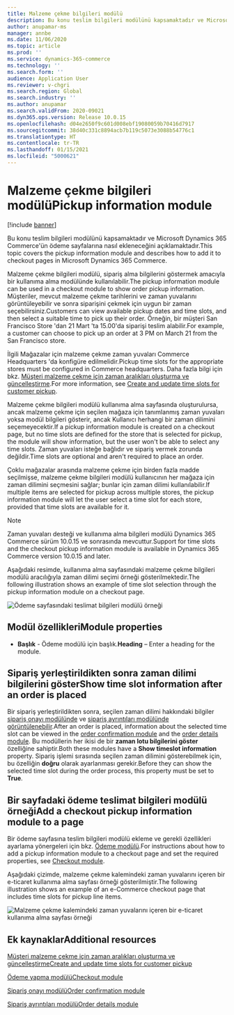 ```yaml
---
title: Malzeme çekme bilgileri modülü
description: Bu konu teslim bilgileri modülünü kapsamaktadır ve Microsoft Dynamics 365 Commerce'ün ödeme sayfalarına nasıl ekleneceğini açıklamaktadır.
author: anupamar-ms
manager: annbe
ms.date: 11/06/2020
ms.topic: article
ms.prod: ''
ms.service: dynamics-365-commerce
ms.technology: ''
ms.search.form: ''
audience: Application User
ms.reviewer: v-chgri
ms.search.region: Global
ms.search.industry: ''
ms.author: anupamar
ms.search.validFrom: 2020-09021
ms.dyn365.ops.version: Release 10.0.15
ms.openlocfilehash: d04e2650f9c601d008ebf19080059b70416d7917
ms.sourcegitcommit: 38d40c331c8894acb7b119c5073e3088b54776c1
ms.translationtype: HT
ms.contentlocale: tr-TR
ms.lasthandoff: 01/15/2021
ms.locfileid: "5000621"
---
```

# <a name="pickup-information-module"></a><span data-ttu-id="4d6cd-103">Malzeme çekme bilgileri modülü</span><span class="sxs-lookup"><span data-stu-id="4d6cd-103">Pickup information module</span></span>

[!include [banner](includes/banner.md)]

<span data-ttu-id="4d6cd-104">Bu konu teslim bilgileri modülünü kapsamaktadır ve Microsoft Dynamics 365 Commerce'ün ödeme sayfalarına nasıl ekleneceğini açıklamaktadır.</span><span class="sxs-lookup"><span data-stu-id="4d6cd-104">This topic covers the pickup information module and describes how to add it to checkout pages in Microsoft Dynamics 365 Commerce.</span></span>

<span data-ttu-id="4d6cd-105">Malzeme çekme bilgileri modülü, sipariş alma bilgilerini göstermek amacıyla bir kullanıma alma modülünde kullanılabilir.</span><span class="sxs-lookup"><span data-stu-id="4d6cd-105">The pickup information module can be used in a checkout module to show order pickup information.</span></span> <span data-ttu-id="4d6cd-106">Müşteriler, mevcut malzeme çekme tarihlerini ve zaman yuvalarını görüntüleyebilir ve sonra siparişini çekmek için uygun bir zaman seçebilirsiniz.</span><span class="sxs-lookup"><span data-stu-id="4d6cd-106">Customers can view available pickup dates and time slots, and then select a suitable time to pick up their order.</span></span> <span data-ttu-id="4d6cd-107">Örneğin, bir müşteri San Francisco Store 'dan 21 Mart 'ta 15.00'da siparişi teslim alabilir.</span><span class="sxs-lookup"><span data-stu-id="4d6cd-107">For example, a customer can choose to pick up an order at 3 PM on March 21 from the San Francisco store.</span></span>

<span data-ttu-id="4d6cd-108">İlgili Mağazalar için malzeme çekme zaman yuvaları Commerce Headquarters 'da konfigüre edilmelidir.</span><span class="sxs-lookup"><span data-stu-id="4d6cd-108">Pickup time slots for the appropriate stores must be configured in Commerce headquarters.</span></span> <span data-ttu-id="4d6cd-109">Daha fazla bilgi için bkz. [Müşteri malzeme çekme için zaman aralıkları oluşturma ve güncelleştirme](dev-itpro/pickup-timeslots.md).</span><span class="sxs-lookup"><span data-stu-id="4d6cd-109">For more information, see [Create and update time slots for customer pickup](dev-itpro/pickup-timeslots.md).</span></span>

<span data-ttu-id="4d6cd-110">Malzeme çekme bilgileri modülü kullanıma alma sayfasında oluşturulursa, ancak malzeme çekme için seçilen mağaza için tanımlanmış zaman yuvaları yoksa modül bilgileri gösterir, ancak Kullanıcı herhangi bir zaman dilimini seçemeyecektir.</span><span class="sxs-lookup"><span data-stu-id="4d6cd-110">If a pickup information module is created on a checkout page, but no time slots are defined for the store that is selected for pickup, the module will show information, but the user won't be able to select any time slots.</span></span> <span data-ttu-id="4d6cd-111">Zaman yuvaları isteğe bağlıdır ve sipariş vermek zorunda değildir.</span><span class="sxs-lookup"><span data-stu-id="4d6cd-111">Time slots are optional and aren't required to place an order.</span></span>

<span data-ttu-id="4d6cd-112">Çoklu mağazalar arasında malzeme çekme için birden fazla madde seçilmişse, malzeme çekme bilgileri modülü kullanıcının her mağaza için zaman dilimini seçmesini sağlar; bunlar için zaman dilimi kullanılabilir.</span><span class="sxs-lookup"><span data-stu-id="4d6cd-112">If multiple items are selected for pickup across multiple stores, the pickup information module will let the user select a time slot for each store, provided that time slots are available for it.</span></span>

> [!NOTE]
> <span data-ttu-id="4d6cd-113">Zaman yuvaları desteği ve kullanıma alma bilgileri modülü Dynamics 365 Commerce sürüm 10.0.15 ve sonrasında mevcuttur.</span><span class="sxs-lookup"><span data-stu-id="4d6cd-113">Support for time slots and the checkout pickup information module is available in Dynamics 365 Commerce version 10.0.15 and later.</span></span>

<span data-ttu-id="4d6cd-114">Aşağıdaki resimde, kullanıma alma sayfasındaki malzeme çekme bilgileri modülü aracılığıyla zaman dilimi seçimi örneği gösterilmektedir.</span><span class="sxs-lookup"><span data-stu-id="4d6cd-114">The following illustration shows an example of time slot selection through the pickup information module on a checkout page.</span></span>

![Ödeme sayfasındaki teslimat bilgileri modülü örneği](./dev-itpro/media/Curbside_timeslot_eCommerce.PNG)

## <a name="module-properties"></a><span data-ttu-id="4d6cd-116">Modül özellikleri</span><span class="sxs-lookup"><span data-stu-id="4d6cd-116">Module properties</span></span>

- <span data-ttu-id="4d6cd-117">**Başlık** - Ödeme modülü için başlık.</span><span class="sxs-lookup"><span data-stu-id="4d6cd-117">**Heading** – Enter a heading for the module.</span></span>

## <a name="show-time-slot-information-after-an-order-is-placed"></a><span data-ttu-id="4d6cd-118">Sipariş yerleştirildikten sonra zaman dilimi bilgilerini göster</span><span class="sxs-lookup"><span data-stu-id="4d6cd-118">Show time slot information after an order is placed</span></span>

<span data-ttu-id="4d6cd-119">Bir sipariş yerleştirildikten sonra, seçilen zaman dilimi hakkındaki bilgiler [sipariş onayı modülünde](order-confirmation-module.md) ve [sipariş ayrıntıları modülünde görüntülenebilir](account-management.md#order-details-page).</span><span class="sxs-lookup"><span data-stu-id="4d6cd-119">After an order is placed, information about the selected time slot can be viewed in the [order confirmation module](order-confirmation-module.md) and the [order details module](account-management.md#order-details-page).</span></span> <span data-ttu-id="4d6cd-120">Bu modüllerin her ikisi de bir **zaman lotu bilgilerini göster** özelliğine sahiptir.</span><span class="sxs-lookup"><span data-stu-id="4d6cd-120">Both these modules have a **Show timeslot information** property.</span></span> <span data-ttu-id="4d6cd-121">Sipariş işlemi sırasında seçilen zaman dilimini gösterebilmek için, bu özelliğin **doğru** olarak ayarlanması gerekir.</span><span class="sxs-lookup"><span data-stu-id="4d6cd-121">Before they can show the selected time slot during the order process, this property must be set to **True**.</span></span>

## <a name="add-a-checkout-pickup-information-module-to-a-page"></a><span data-ttu-id="4d6cd-122">Bir sayfadaki ödeme teslimat bilgileri modülü örneği</span><span class="sxs-lookup"><span data-stu-id="4d6cd-122">Add a checkout pickup information module to a page</span></span>

<span data-ttu-id="4d6cd-123">Bir ödeme sayfasına teslim bilgileri modülü ekleme ve gerekli özellikleri ayarlama yönergeleri için bkz. [Ödeme modülü](add-checkout-module.md).</span><span class="sxs-lookup"><span data-stu-id="4d6cd-123">For instructions about how to add a pickup information module to a checkout page and set the required properties, see [Checkout module](add-checkout-module.md).</span></span>

<span data-ttu-id="4d6cd-124">Aşağıdaki çizimde, malzeme çekme kalemindeki zaman yuvalarını içeren bir e-ticaret kullanıma alma sayfası örneği gösterilmiştir.</span><span class="sxs-lookup"><span data-stu-id="4d6cd-124">The following illustration shows an example of an e-Commerce checkout page that includes time slots for pickup line items.</span></span>

![Malzeme çekme kalemindeki zaman yuvalarını içeren bir e-ticaret kullanıma alma sayfası örneği](./dev-itpro/media/Curbside_timeslot_eCommerce_checkoutsummary.PNG)

## <a name="additional-resources"></a><span data-ttu-id="4d6cd-126">Ek kaynaklar</span><span class="sxs-lookup"><span data-stu-id="4d6cd-126">Additional resources</span></span>

[<span data-ttu-id="4d6cd-127">Müşteri malzeme çekme için zaman aralıkları oluşturma ve güncelleştirme</span><span class="sxs-lookup"><span data-stu-id="4d6cd-127">Create and update time slots for customer pickup</span></span>](dev-itpro/pickup-timeslots.md)

[<span data-ttu-id="4d6cd-128">Ödeme yapma modülü</span><span class="sxs-lookup"><span data-stu-id="4d6cd-128">Checkout module</span></span>](add-checkout-module.md)

[<span data-ttu-id="4d6cd-129">Sipariş onayı modülü</span><span class="sxs-lookup"><span data-stu-id="4d6cd-129">Order confirmation module</span></span>](order-confirmation-module.md)

[<span data-ttu-id="4d6cd-130">Sipariş ayrıntıları modülü</span><span class="sxs-lookup"><span data-stu-id="4d6cd-130">Order details module</span></span>](account-management.md)
